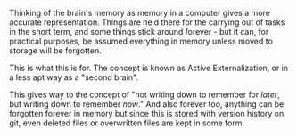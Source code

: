 Thinking of the brain's memory as memory in a computer gives a more accurate representation. Things are held there for the carrying out of tasks in the short term, and some things stick around forever - but it can, for practical purposes, be assumed everything in memory unless moved to storage will be forgotten.

This is what this is for. The concept is known as Active Externalization, or in a less apt way as a "second brain".

This gives way to the concept of "not writing down to remember for *later*, but writing down to remember *now*." And also forever too, anything can be forgotten forever in memory but since this is stored with version history on git, even deleted files or overwritten files are kept in some form.